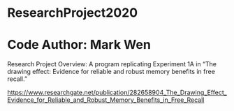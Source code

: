 # ResearchProject2020
# Code Author: Mark Wen
Research Project Overview: A program replicating Experiment 1A in “The drawing effect: Evidence for reliable and robust memory benefits in free recall.” 

https://www.researchgate.net/publication/282658904_The_Drawing_Effect_Evidence_for_Reliable_and_Robust_Memory_Benefits_in_Free_Recall
